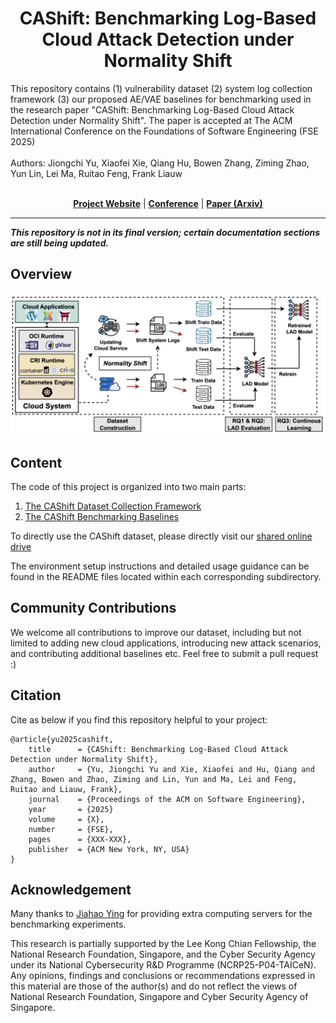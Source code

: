 <p align="center">

  <h1 align="center">CAShift: Benchmarking Log-Based Cloud Attack Detection under Normality Shift</h1>
  <div>This repository contains (1) vulnerability dataset (2) system log collection framework (3) our proposed AE/VAE baselines for benchmarking used in the research paper "CAShift: Benchmarking Log-Based Cloud Attack Detection under Normality Shift". The paper is accepted at The ACM International Conference on the Foundations of Software Engineering (FSE 2025)</div>
    <br>
  <div>Authors: Jiongchi Yu, Xiaofei Xie, Qiang Hu, Bowen Zhang, Ziming Zhao, Yun Lin, Lei Ma, Ruitao Feng, Frank Liauw</div>

  <p align="center">
  <br>
    <a href="https://sites.google.com/view/cashift-bench"><strong>Project Website</strong></a>
    |
    <a href="https://conf.researchr.org/details/fse-2025/fse-2025-research-papers/9/CAShift-Benchmarking-Log-Based-Cloud-Attack-Detection-under-Normality-Shift"><strong>Conference</strong></a>
    |
    <a href="https://arxiv.org/abs/2504.09115"><strong>Paper (Arxiv)</strong></a>
  </p>
</p>

---

<!-- The code is designed to facilitate the analysis of open-source projects. The instructions provided below are provided to help reproduce the results of RQ1-RQ3 from the paper. Note that the code can be easily adapted for analyzing other open-source projects with minimal modifications to the configuration file. -->

***This repository is not in its final version; certain documentation sections are still being updated.***

## Overview

<div>
<img src="./img/Methodology.jpg">
</div>

## Content

The code of this project is organized into two main parts:
1. [The CAShift Dataset Collection Framework](./Dataset/)
2. [The CAShift Benchmarking Baselines](./Benchmark/)

To directly use the CAShift dataset, please directly visit our [shared online drive](https://smu-my.sharepoint.com/:f:/g/personal/jcyu_2022_phdcs_smu_edu_sg/El02T_OyFTRHoVEd4mEExD8B3MkrV4wgXkv4IEDLHjqh6g?e=4DZAdT)

The environment setup instructions and detailed usage guidance can be found in the README files located within each corresponding subdirectory.

## Community Contributions

We welcome all contributions to improve our dataset, including but not limited to adding new cloud applications, introducing new attack scenarios, and contributing additional baselines etc. Feel free to submit a pull request :)

## Citation

Cite as below if you find this repository helpful to your project:

```
@article{yu2025cashift,
    title      = {CAShift: Benchmarking Log-Based Cloud Attack Detection under Normality Shift},
    author     = {Yu, Jiongchi Yu and Xie, Xiaofei and Hu, Qiang and Zhang, Bowen and Zhao, Ziming and Lin, Yun and Ma, Lei and Feng, Ruitao and Liauw, Frank},
    journal    = {Proceedings of the ACM on Software Engineering},
    year       = {2025}
    volume     = {X},
    number     = {FSE},
    pages      = {XXX-XXX},
    publisher  = {ACM New York, NY, USA}
}
```

## Acknowledgement

Many thanks to [Jiahao Ying](https://yingjiahao14.github.io/) for providing extra computing servers for the benchmarking experiments.

This research is partially supported by the Lee Kong Chian Fellowship, the National Research Foundation, Singapore, and the Cyber Security Agency under its National Cybersecurity R&D Programme (NCRP25-P04-TAICeN). Any opinions, findings and conclusions or recommendations expressed in this material are those of the author(s) and do not reflect the views of National Research Foundation, Singapore and Cyber Security Agency of Singapore.
